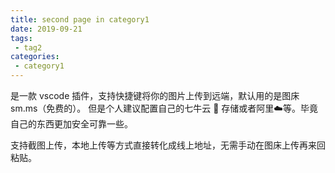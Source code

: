 ```yaml
---
title: second page in category1
date: 2019-09-21
tags:
 - tag2
categories:
 - category1
---
```



是一款 vscode 插件，支持快捷键将你的图片上传到远端，默认用的是图床 sm.ms（免费的）。 但是个人建议配置自己的七牛云  存储或者阿里☁️等。毕竟自己的东西更加安全可靠一些。

支持截图上传，本地上传等方式直接转化成线上地址，无需手动在图床上传再来回粘贴。

